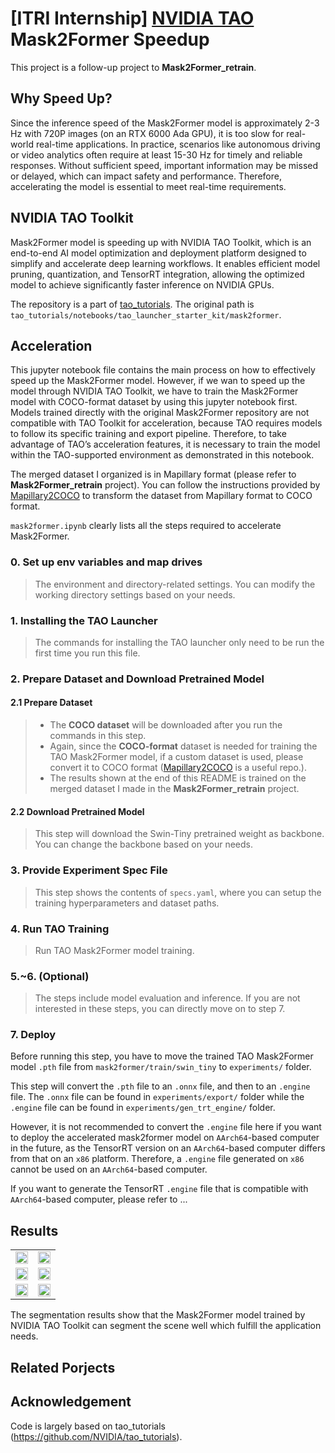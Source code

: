 # [ITRI Internship] [NVIDIA TAO](https://developer.nvidia.com/tao-toolkit) Mask2Former Speedup
This project is a follow-up project to **Mask2Former_retrain**. 

## Why Speed Up?
Since the inference speed of the Mask2Former model is approximately 2-3 Hz with 720P images (on an RTX 6000 Ada GPU), it is too slow for real-world real-time applications. In practice, scenarios like autonomous driving or video analytics often require at least 15-30 Hz for timely and reliable responses. Without sufficient speed, important information may be missed or delayed, which can impact safety and performance. Therefore, accelerating the model is essential to meet real-time requirements.

## NVIDIA TAO Toolkit
Mask2Former model is speeding up with NVIDIA TAO Toolkit, which is an end-to-end AI model optimization and deployment platform designed to simplify and accelerate deep learning workflows. It enables efficient model pruning, quantization, and TensorRT integration, allowing the optimized model to achieve significantly faster inference on NVIDIA GPUs.

The repository is a part of [tao_tutorials](https://github.com/NVIDIA/tao_tutorials). The original path is `tao_tutorials/notebooks/tao_launcher_starter_kit/mask2former`.

<!-- ```bash
# to enter the main folder
cd mask2former/
``` -->

## Acceleration
This jupyter notebook file contains the main process on how to effectively speed up the Mask2Former model. However, if we wan to speed up the model through NVIDIA TAO Toolkit, we have to train the Mask2Former model with COCO-format dataset by using this jupyter notebook first. Models trained directly with the original Mask2Former repository are not compatible with TAO Toolkit for acceleration, because TAO requires models to follow its specific training and export pipeline. Therefore, to take advantage of TAO’s acceleration features, it is necessary to train the model within the TAO-supported environment as demonstrated in this notebook.

The merged dataset I organized is in Mapillary format (please refer to  **Mask2Former_retrain** project). You can follow the instructions provided by [Mapillary2COCO](https://github.com/Luodian/Mapillary2COCO) to transform the dataset from Mapillary format to COCO format. 

`mask2former.ipynb` clearly lists all the steps required to accelerate Mask2Former.

### 0. Set up env variables and map drives  
> The environment and directory-related settings. You can modify the working directory settings based on your needs.  

### 1. Installing the TAO Launcher  
> The commands for installing the TAO launcher only need to be run the first time you run this file.

### 2. Prepare Dataset and Download Pretrained Model

#### 2.1 Prepare Dataset
> - The **COCO dataset** will be downloaded after you run the commands in this step. 
> - Again, since the **COCO-format** dataset is needed for training the TAO Mask2Former model, if a custom dataset is used, please convert it to COCO format ([Mapillary2COCO](https://github.com/Luodian/Mapillary2COCO) is a useful repo.). 
> - The results shown at the end of this README is trained on the merged dataset I made in the **Mask2Former_retrain** project.

#### 2.2 Download Pretrained Model  
> This step will download the Swin-Tiny pretrained weight as backbone. You can change the backbone based on your needs. 

### 3. Provide Experiment Spec File  
> This step shows the contents of `specs.yaml`, where you can setup the training hyperparameters and dataset paths. 

### 4. Run TAO Training  
> Run TAO Mask2Former model training. 

### 5.~6. (Optional)  
> The steps include model evaluation and inference. If you are not interested in these steps, you can directly move on to step 7.

### 7. Deploy  
Before running this step, you have to move the trained TAO Mask2Former model `.pth` file from `mask2former/train/swin_tiny` to `experiments/` folder. 

This step will convert the `.pth` file to an `.onnx` file, and then to an `.engine` file. The `.onnx` file can be found in `experiments/export/` folder while the `.engine` file can be found in `experiments/gen_trt_engine/` folder. 

However, it is not recommended to convert the `.engine` file here if you want to deploy the accelerated mask2former model on `AArch64`-based computer in the future, as the TensorRT version on an `AArch64`-based computer differs from that on an `x86` platform. Therefore, a `.engine` file generated on `x86` cannot be used on an `AArch64`-based computer.

If you want to generate the TensorRT `.engine` file that is compatible with `AArch64`-based computer, please refer to ...


## Results
<table style="width: 100%; table-layout: fixed;">
  <tr>
    <td style="width: 50%; vertical-align: top;">
      <div style="width: 100%; text-align: center;">
        <img src="readme_media/1.jpg" style="width: 100%;" />
        <!-- <div style="margin-top: 8px;">Mapillary</div> -->
      </div>
    </td>
    <td style="width: 50%; vertical-align: top;">
      <div style="width: 100%; text-align: center;">
        <img src="readme_media/2.jpg" style="width: 100%;" />
        <!-- <div style="margin-top: 8px;">ADE20K</div> -->
      </div>
    </td>
  </tr>
  <tr>
    <td style="width: 50%; vertical-align: top;">
      <div style="width: 100%; text-align: center;">
        <img src="readme_media/3.jpg" style="width: 100%;" />
        <!-- <div style="margin-top: 8px;">Cityscapes</div> -->
      </div>
    </td>
    <td style="width: 50%; vertical-align: top;">
      <div style="width: 100%; text-align: center;">
        <img src="readme_media/4.jpg" style="width: 100%;" />
        <!-- <div style="margin-top: 8px;">COCO</div> -->
      </div>
    </td>
  </tr>
  <tr>
    <td style="width: 50%; vertical-align: top;">
      <div style="width: 100%; text-align: center;">
        <img src="readme_media/5.jpg" style="width: 100%;" />
        <!-- <div style="margin-top: 8px;">Pascal VOC</div> -->
      </div>
    </td>
    <td style="width: 50%; vertical-align: top;">
      <div style="width: 100%; text-align: center;">
        <img src="readme_media/6.jpg" style="width: 100%;" />
        <!-- <div style="margin-top: 8px;">KITTI</div> -->
      </div>
    </td>
  </tr>
</table>

The segmentation results show that the Mask2Former model trained by NVIDIA TAO Toolkit can segment the scene well which fulfill the application needs. 

## Related Porjects



## Acknowledgement
Code is largely based on tao_tutorials (https://github.com/NVIDIA/tao_tutorials).